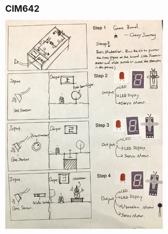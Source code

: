 # CIM642

![](https://github.com/yuanfang313/CIM642_Physical_Computing/blob/master/The%20Impossible%20Machine.jpg)
